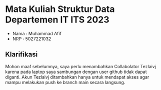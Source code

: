 # Mata Kuliah Struktur Data Departemen IT ITS 2023
+ Nama : Muhammad Afif
+ NRP : 5027221032

## Klarifikasi
Mohon maaf sebelumnya, saya perlu menambahkan Collabolator Tezlaivj karena pada laptop saya sambungan dengan user github tidak dapat diganti.
Akun Tezlaivj ditambahkan hanya untuk mendapat akses agar mampu melakukan push ke branch main secara langsung.

